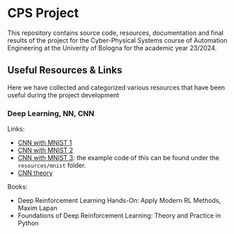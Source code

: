 # CPS Project

This repository contains source code, resources, documentation and final results of the project for the Cyber-Physical Systems course of Automation Engineering at the Univerity of Bologna for the academic year 23/2024.

## Useful Resources & Links

Here we have collected and categorized various resources that have been useful during the project development

### Deep Learning, NN, CNN

Links:
- [CNN with MNIST 1](https://pyimagesearch.com/2021/07/19/pytorch-training-your-first-convolutional-neural-network-cnn/)
- [CNN with MNIST 2](https://www.kaggle.com/code/sdelecourt/cnn-with-pytorch-for-mnist)
- [CNN with MNIST 3](https://medium.com/@nutanbhogendrasharma/pytorch-convolutional-neural-network-with-mnist-dataset-4e8a4265e118): the example code of this can be found under the `resources/mnist` folder.
- [CNN theory](https://cs231n.github.io/convolutional-networks/)

Books:
- Deep Reinforcement Learning Hands-On: Apply Modern RL Methods, Maxim Lapan
- Foundations of Deep Reinforcement Learning: Theory and Practice in Python